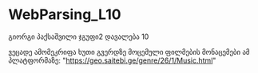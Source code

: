 # WebParsing_L10
გიორგი პაქსაშვილი ჯგუფი2 დავალება 10 

ვეცადე ამომეკრიფა ხუთი გვერდზე მოცემული ფილმების მონაცემები   ამ  პლატფორმაზე: "https://geo.saitebi.ge/genre/26/1/Music.html" 
